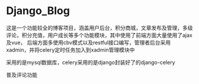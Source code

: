 # Django_Blog
这是一个功能较全的博客项目，涵盖用户后台，积分商城，文章发布及管理，多级评论，积分充值，用户成长等多个功能模块，其中使用了前端方面大量使用了ajax及vue，
后端方面多使用cbv模式以及restful接口编写，管理者后台采用xadmin，并将celery定时任务加入到xadmin管理模块中


采用的是mysql数据库，celery采用的是django封装好了的django-celery


普及评论功能
